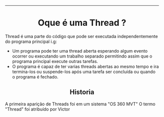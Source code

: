 ---

<h1 align="center"> Oque é uma Thread ? </h1>

Thread é uma parte do código que pode ser executada independentemente do programa principal i.g:

- Um programa pode ter uma thread aberta esperando algum evento ocorrer ou executando um trabalho separado permitindo assim que o programa principal execute outras tarefas.
- O programa é capaz de ter varias threads abertas ao mesmo tempo e ira termina-los ou suspende-los após uma tarefa ser concluída ou quando o programa é fechado.

<h2 align="center"> Historia </h2>
A primeira aparição de Threads foi em um sistema "OS 360 MVT" 
O termo "Thread" foi atribuído por Victor